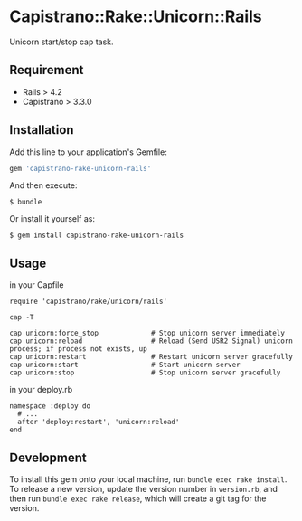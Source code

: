 # Capistrano::Rake::Unicorn::Rails

Unicorn start/stop cap task.

## Requirement

* Rails > 4.2
* Capistrano > 3.3.0

## Installation

Add this line to your application's Gemfile:

```ruby
gem 'capistrano-rake-unicorn-rails'
```

And then execute:

    $ bundle

Or install it yourself as:

    $ gem install capistrano-rake-unicorn-rails

## Usage

in your Capfile
```
require 'capistrano/rake/unicorn/rails'
```

```
cap -T

cap unicorn:force_stop             # Stop unicorn server immediately
cap unicorn:reload                 # Reload (Send USR2 Signal) unicorn process; if process not exists, up
cap unicorn:restart                # Restart unicorn server gracefully
cap unicorn:start                  # Start unicorn server
cap unicorn:stop                   # Stop unicorn server gracefully
```

in your deploy.rb

```
namespace :deploy do
  # ...
  after 'deploy:restart', 'unicorn:reload'
end
```

## Development

To install this gem onto your local machine, run `bundle exec rake install`. To release a new version, update the version number in `version.rb`, and then run `bundle exec rake release`, which will create a git tag for the version.
